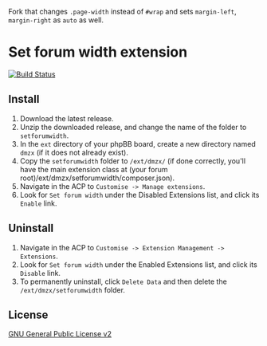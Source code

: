 
Fork that changes `.page-width` instead of `#wrap` and sets `margin-left`, `margin-right` as `auto` as well.

# Set forum width extension

[![Build Status](https://travis-ci.org/dmzx/Set-forum-width.svg?branch=master)](https://travis-ci.org/dmzx/Set-forum-width)

## Install

1. Download the latest release.
2. Unzip the downloaded release, and change the name of the folder to `setforumwidth`.
3. In the `ext` directory of your phpBB board, create a new directory named `dmzx` (if it does not already exist).
4. Copy the `setforumwidth` folder to `/ext/dmzx/` (if done correctly, you'll have the main extension class at (your forum root)/ext/dmzx/setforumwidth/composer.json).
5. Navigate in the ACP to `Customise -> Manage extensions`.
6. Look for `Set forum width` under the Disabled Extensions list, and click its `Enable` link.

## Uninstall

1. Navigate in the ACP to `Customise -> Extension Management -> Extensions`.
2. Look for `Set forum width` under the Enabled Extensions list, and click its `Disable` link.
3. To permanently uninstall, click `Delete Data` and then delete the `/ext/dmzx/setforumwidth` folder.

## License
[GNU General Public License v2](http://opensource.org/licenses/GPL-2.0)
